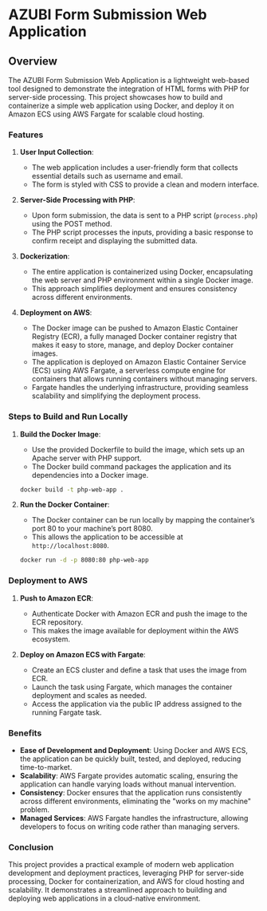 
# AZUBI Form Submission Web Application

## Overview

The AZUBI Form Submission Web Application is a lightweight web-based tool designed to demonstrate the integration of HTML forms with PHP for server-side processing. This project showcases how to build and containerize a simple web application using Docker, and deploy it on Amazon ECS using AWS Fargate for scalable cloud hosting.

### Features

1. **User Input Collection**:
   - The web application includes a user-friendly form that collects essential details such as username and email.
   - The form is styled with CSS to provide a clean and modern interface.

2. **Server-Side Processing with PHP**:
   - Upon form submission, the data is sent to a PHP script (`process.php`) using the POST method.
   - The PHP script processes the inputs, providing a basic response to confirm receipt and displaying the submitted data.

3. **Dockerization**:
   - The entire application is containerized using Docker, encapsulating the web server and PHP environment within a single Docker image.
   - This approach simplifies deployment and ensures consistency across different environments.

4. **Deployment on AWS**:
   - The Docker image can be pushed to Amazon Elastic Container Registry (ECR), a fully managed Docker container registry that makes it easy to store, manage, and deploy Docker container images.
   - The application is deployed on Amazon Elastic Container Service (ECS) using AWS Fargate, a serverless compute engine for containers that allows running containers without managing servers.
   - Fargate handles the underlying infrastructure, providing seamless scalability and simplifying the deployment process.

### Steps to Build and Run Locally

1. **Build the Docker Image**:
   - Use the provided Dockerfile to build the image, which sets up an Apache server with PHP support.
   - The Docker build command packages the application and its dependencies into a Docker image.

   ```bash
   docker build -t php-web-app .
   ```

2. **Run the Docker Container**:
   - The Docker container can be run locally by mapping the container’s port 80 to your machine’s port 8080.
   - This allows the application to be accessible at `http://localhost:8080`.

   ```bash
   docker run -d -p 8080:80 php-web-app
   ```

### Deployment to AWS

1. **Push to Amazon ECR**:
   - Authenticate Docker with Amazon ECR and push the image to the ECR repository.
   - This makes the image available for deployment within the AWS ecosystem.

2. **Deploy on Amazon ECS with Fargate**:
   - Create an ECS cluster and define a task that uses the image from ECR.
   - Launch the task using Fargate, which manages the container deployment and scales as needed.
   - Access the application via the public IP address assigned to the running Fargate task.

### Benefits

- **Ease of Development and Deployment**: Using Docker and AWS ECS, the application can be quickly built, tested, and deployed, reducing time-to-market.
- **Scalability**: AWS Fargate provides automatic scaling, ensuring the application can handle varying loads without manual intervention.
- **Consistency**: Docker ensures that the application runs consistently across different environments, eliminating the "works on my machine" problem.
- **Managed Services**: AWS Fargate handles the infrastructure, allowing developers to focus on writing code rather than managing servers.

### Conclusion

This project provides a practical example of modern web application development and deployment practices, leveraging PHP for server-side processing, Docker for containerization, and AWS for cloud hosting and scalability. It demonstrates a streamlined approach to building and deploying web applications in a cloud-native environment.

